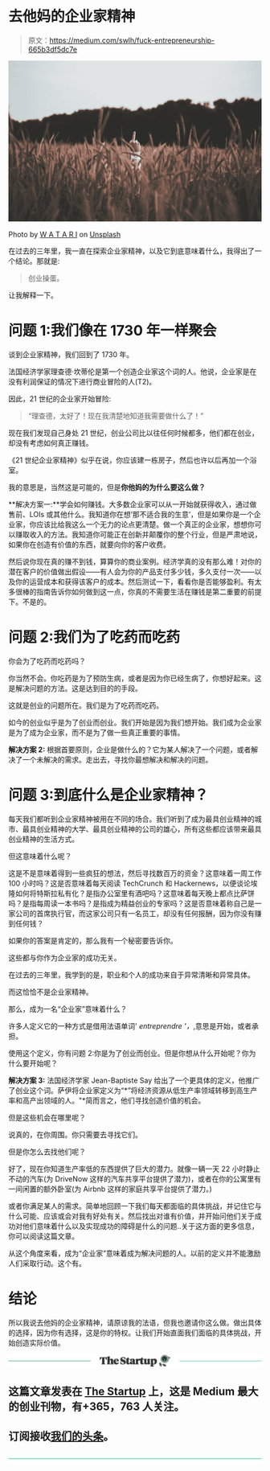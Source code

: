 # 去他妈的企业家精神

> 原文：<https://medium.com/swlh/fuck-entrepreneurship-665b3df5dc7e>

![](img/577358bb27e60a31bb98dbc141937c2c.png)

Photo by [W A T A R I](https://unsplash.com/photos/53pCmh51_xM?utm_source=unsplash&utm_medium=referral&utm_content=creditCopyText) on [Unsplash](https://unsplash.com/?utm_source=unsplash&utm_medium=referral&utm_content=creditCopyText)

在过去的三年里，我一直在探索企业家精神，以及它到底意味着什么，我得出了一个结论。那就是:

> 创业操蛋。

让我解释一下。

# 问题 1:我们像在 1730 年一样聚会

谈到企业家精神，我们回到了 1730 年。

法国经济学家理查德·坎蒂伦是第一个创造企业家这个词的人。他说，企业家是在没有利润保证的情况下进行商业冒险的人(T2)。

因此，21 世纪的企业家开始冒险:

> “理查德，太好了！现在我清楚地知道我需要做什么了！”

现在我们发现自己身处 21 世纪，创业公司比以往任何时候都多，他们都在创业，却没有考虑如何真正赚钱。

《21 世纪企业家精神》似乎在说，你应该建一栋房子，然后也许以后再加一个浴室。

我的意思是，当然这是可能的，但是**你他妈的为什么要这么做？**

**解决方案一:**学会如何赚钱。大多数企业家可以从一开始就获得收入，通过做售前、LOIs 或其他什么。我知道你在想‘那不适合我的生意’，但是如果你是一个企业家，你应该比给我这么一个无力的论点更清楚。做一个真正的企业家，想想你可以赚取收入的方法。我知道你可能正在创新并颠覆你的整个行业，但是严肃地说，如果你在创造有价值的东西，就要向你的客户收费。

然后说你现在真的赚不到钱，算算你的商业案例。经济学真的没有那么难！对你的潜在客户的价值做出假设——有人会为你的产品支付多少钱，多久支付一次——以及你的运营成本和获得该客户的成本。然后测试一下，看看你是否能够盈利。有太多很棒的指南告诉你如何做到这一点，你真的不需要生活在赚钱是第二重要的前提下。不是的。

# 问题 2:我们为了吃药而吃药

你会为了吃药而吃药吗？

你当然不会。你吃药是为了预防生病，或者是因为你已经生病了，你想好起来。这是解决问题的方法。这是达到目的的手段。

这就是创业的问题所在。我们是为了吃药而吃药。

如今的创业似乎是为了创业而创业。我们开始是因为我们想开始。我们成为企业家是为了成为企业家，而不是为了做一些真正重要的事情。

**解决方案 2:** 根据首要原则，企业是做什么的？它为某人解决了一个问题，或者解决了一个未解决的需求。走出去，寻找你最想解决和解决的问题。

# 问题 3:到底什么是企业家精神？

每天我们都听到企业家精神被用在不同的场合。我们听到了成为最具创业精神的城市、最具创业精神的大学、最具创业精神的公司的雄心，所有这些都应该带来最具创业精神的生活方式。

但这意味着什么呢？

这是不是意味着得到一些疯狂的想法，然后寻找数百万的资金？这意味着一周工作 100 小时吗？这是否意味着每天阅读 TechCrunch 和 Hackernews，以便谈论埃隆如何将特斯拉私有化？是指办公室里有酒吧吗？这意味着每天晚上都点比萨饼吗？是指每周读一本书吗？是指成为精益创业的专家吗？这是否意味着称自己是一家公司的首席执行官，而这家公司只有一名员工，却没有任何报酬，因为你没有赚到任何钱？

如果你的答案是肯定的，那么我有一个秘密要告诉你。

这些都与你作为企业家的成功无关。

在过去的三年里，我学到的是，职业和个人的成功来自于异常清晰和异常具体。

而这恰恰不是企业家精神。

那么，成为一名“企业家”意味着什么？

许多人定义它的一种方式是借用法语单词' *entreprendre '，*,意思是开始，或者承担。

使用这个定义，你有问题 2:你是为了创业而创业。但是你想从什么开始呢？你为什么要开始呢？

**解决方案 3:** 法国经济学家 Jean-Baptiste Say 给出了一个更具体的定义，他推广了创业这个词。萨伊将企业家定义为“*”将经济资源从低生产率领域转移到高生产率和高产出领域的人。"*简而言之，他们寻找创造价值的机会。

但是这些机会在哪里呢？

说真的，在你周围。你只需要去寻找它们。

但是你怎么去找他们呢？

好了，现在你知道生产率低的东西提供了巨大的潜力。就像一辆一天 22 小时静止不动的汽车(为 DriveNow 这样的汽车共享平台提供了潜力)，或者在你的公寓里有一间闲置的额外卧室(为 Airbnb 这样的家庭共享平台提供了潜力。)

或者你满足某人的需求。简单地回顾一下我们每天都面临的具体挑战，并记住它与什么可能、应该或会对我有好处有关。然后找出对谁有价值，并开始问他们关于成功对他们意味着什么以及实现成功的障碍是什么的问题..关于这方面的更多信息，你可以阅读这篇文章。

从这个角度来看，成为“企业家”意味着成为解决问题的人。以前的定义并不能激励人们采取行动。这个有。

# 结论

所以我说去他妈的企业家精神，请原谅我的法语，但我也邀请你这么做。做出具体的选择，因为你有选择，这是你的特权。让我们开始直面我们面临的具体挑战，开始创造实际价值。

[![](img/308a8d84fb9b2fab43d66c117fcc4bb4.png)](https://medium.com/swlh)

## 这篇文章发表在 [The Startup](https://medium.com/swlh) 上，这是 Medium 最大的创业刊物，有+365，763 人关注。

## 订阅接收[我们的头条](http://growthsupply.com/the-startup-newsletter/)。

[![](img/b0164736ea17a63403e660de5dedf91a.png)](https://medium.com/swlh)